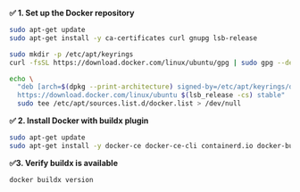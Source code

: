 **✅ 1. Set up the Docker repository**
```bash
sudo apt-get update
sudo apt-get install -y ca-certificates curl gnupg lsb-release

sudo mkdir -p /etc/apt/keyrings
curl -fsSL https://download.docker.com/linux/ubuntu/gpg | sudo gpg --dearmor -o /etc/apt/keyrings/docker.gpg

echo \
  "deb [arch=$(dpkg --print-architecture) signed-by=/etc/apt/keyrings/docker.gpg] \
  https://download.docker.com/linux/ubuntu $(lsb_release -cs) stable" | \
  sudo tee /etc/apt/sources.list.d/docker.list > /dev/null
```
**✅ 2. Install Docker with buildx plugin**
```bash
sudo apt-get update
sudo apt-get install -y docker-ce docker-ce-cli containerd.io docker-buildx-plugin docker-compose-plugin
```
**✅3. Verify buildx is available**
```bash
docker buildx version
```
